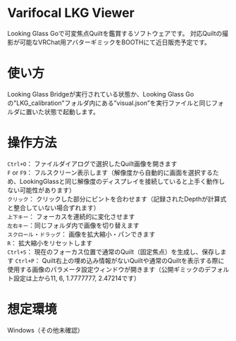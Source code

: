 # Varifocal LKG Viewer
Looking Glass Goで可変焦点Quiltを鑑賞するソフトウェアです。
対応Quiltの撮影が可能なVRChat用アバターギミックをBOOTHにて近日販売予定です。

# 使い方
Looking Glass Bridgeが実行されている状態か、Looking Glass Goの"LKG_calibration"フォルダ内にある”visual.json”を実行ファイルと同じフォルダに置いた状態で起動します。

# 操作方法
`Ctrl+O`： ファイルダイアログで選択したQuilt画像を開きます  
`F` or `F9`： フルスクリーン表示します（解像度から自動的に画面を選択するため、LookingGlassと同じ解像度のディスプレイを接続していると上手く動作しない可能性があります）  
`クリック`： クリックした部分にピントを合わせます（記録されたDepthが計算式と整合していない場合ずれます）  
`上下キー`： フォーカスを連続的に変化させます  
`左右キー`：同じフォルダ内で画像を切り替えます  
`スクロール`・`ドラッグ`： 画像を拡大縮小・パンできます  
`R`： 拡大縮小をリセットします  
`Ctrl+S`： 現在のフォーカス位置で通常のQuilt（固定焦点）を生成し、保存します
`Ctrl+P`： Quilt右上の埋め込み情報がないQuiltや通常のQuiltを表示する際に使用する画像のパラメータ設定ウィンドウが開きます（公開ギミックのデフォルト設定は上から11, 6, 1.7777777, 2.47214です）

# 想定環境
Windows（その他未確認）
